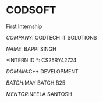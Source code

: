 # CODSOFT
First Internship

*COMPANY*: CODTECH IT SOLUTIONS

*NAME*: BAPPI SINGH

*INTERN ID *: CS25RY42724

*DOMAIN*:C++ DEVELOPMENT

*BATCH*:MAY BATCH B25

*MENTOR*:NEELA SANTOSH

